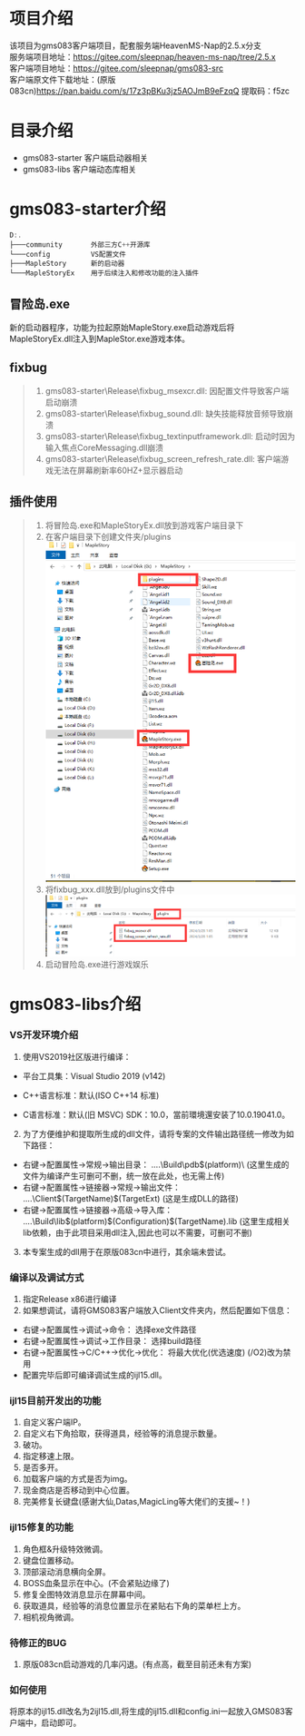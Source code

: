 # 项目介绍
该项目为gms083客户端项目，配套服务端HeavenMS-Nap的2.5.x分支  
服务端项目地址：https://gitee.com/sleepnap/heaven-ms-nap/tree/2.5.x  
客户端项目地址：https://gitee.com/sleepnap/gms083-src  
客户端原文件下载地址：(原版083cn)https://pan.baidu.com/s/17z3pBKu3jz5AOJmB9eFzqQ 提取码：f5zc

# 目录介绍
- gms083-starter 客户端启动器相关
- gms083-libs 客户端动态库相关
 

# gms083-starter介绍
~~~cpp
D:.
├───community 	    外部三方C++开源库
└───config		    VS配置文件
├───MapleStory      新的启动器
└───MapleStoryEx    用于后续注入和修改功能的注入插件 
~~~
 
## 冒险岛.exe
新的启动器程序，功能为拉起原始MapleStory.exe启动游戏后将MapleStoryEx.dll注入到MapleStor.exe游戏本体。

## fixbug
> 1. gms083-starter\Release\fixbug_msexcr.dll:              因配置文件导致客户端启动崩溃      
> 2. gms083-starter\Release\fixbug_sound.dll:               缺失技能释放音频导致崩溃      
> 3. gms083-starter\Release\fixbug_textinputframework.dll:  启动时因为输入焦点CoreMessaging.dll崩溃   
> 4. gms083-starter\Release\fixbug_screen_refresh_rate.dll: 客户端游戏无法在屏幕刷新率60HZ+显示器启动

## 插件使用
> 1. 将冒险岛.exe和MapleStoryEx.dll放到游戏客户端目录下   
> 2. 在客户端目录下创建文件夹/plugins
![1](gms083-starter/image/1.png)   
> 3. 将fixbug_xxx.dll放到/plugins文件中
![2](gms083-starter/image/2.png)    
> 4. 启动冒险岛.exe进行游戏娱乐

# gms083-libs介绍
### VS开发环境介绍
1. 使用VS2019社区版进行编译：
- 平台工具集：Visual Studio 2019 (v142)

- C++语言标准：默认(ISO C++14 标准)

- C语言标准：默认(旧 MSVC)
SDK：10.0，當前環境還安装了10.0.19041.0。
2. 为了方便维护和提取所生成的dll文件，请将专案的文件输出路径统一修改为如下路径：
- 右键->配置属性->常规->输出目录：    ..\..\Build\pdb\$(platform)\     (这里生成的文件为编译产生可删可不删，统一放在此处，也无需上传)
- 右键->配置属性->链接器->常规->输出文件：  ..\..\Client\$(TargetName)$(TargetExt)   (这是生成DLL的路径)
- 右键->配置属性->链接器->高级->导入库：  ..\..\Build\lib\$(platform)\$(Configuration)\$(TargetName).lib   (这里生成相关lib依赖，由于此项目采用dll注入,因此也可以不需要，可删可不删)
3. 本专案生成的dll用于在原版083cn中进行，其余端未尝试。

### 编译以及调试方式
1. 指定Release x86进行编译
2. 如果想调试，请将GMS083客户端放入Client文件夹内，然后配置如下信息：
- 右键->配置属性->调试->命令： 选择exe文件路径
- 右键->配置属性->调试->工作目录： 选择build路径
- 右键->配置属性->C/C++->优化->优化： 将最大优化(优选速度) (/O2)改为禁用
- 配置完毕后即可编译调试生成的ijl15.dll。

### ijl15目前开发出的功能
1. 自定义客户端IP。
2. 自定义右下角拾取，获得道具，经验等的消息提示数量。
3. 破功。
4. 指定移速上限。
5. 是否多开。
6. 加载客户端的方式是否为img。
7. 现金商店是否移动到中心位置。
8. 完美修复长键盘(感谢大仙,Datas,MagicLing等大佬们的支援~！)

### ijl15修复的功能
1. 角色框&升级特效微调。
2. 键盘位置移动。
3. 顶部滚动消息横向全屏。
4. BOSS血条显示在中心。(不会紧贴边缘了)
5. 修复全图特效消息显示在屏幕中间。
6. 获取道具，经验等的消息位置显示在紧贴右下角的菜单栏上方。
7. 相机视角微调。

### 待修正的BUG
1. 原版083cn启动游戏的几率闪退。(有点高，截至目前还未有方案)

### 如何使用
将原本的ijl15.dll改名为2ijl15.dll,将生成的ijl15.dll和config.ini一起放入GMS083客户端中，启动即可。